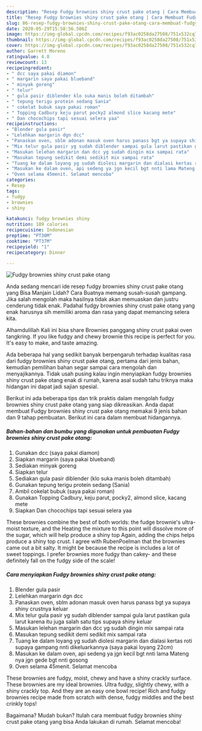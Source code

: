 ```yaml
---
description: "Resep Fudgy brownies shiny crust pake otang | Cara Membuat Fudgy brownies shiny crust pake otang Yang Enak Dan Mudah"
title: "Resep Fudgy brownies shiny crust pake otang | Cara Membuat Fudgy brownies shiny crust pake otang Yang Enak Dan Mudah"
slug: 86-resep-fudgy-brownies-shiny-crust-pake-otang-cara-membuat-fudgy-brownies-shiny-crust-pake-otang-yang-enak-dan-mudah
date: 2020-05-29T15:58:56.506Z
image: https://img-global.cpcdn.com/recipes/f93ac0258da27508/751x532cq70/fudgy-brownies-shiny-crust-pake-otang-foto-resep-utama.jpg
thumbnail: https://img-global.cpcdn.com/recipes/f93ac0258da27508/751x532cq70/fudgy-brownies-shiny-crust-pake-otang-foto-resep-utama.jpg
cover: https://img-global.cpcdn.com/recipes/f93ac0258da27508/751x532cq70/fudgy-brownies-shiny-crust-pake-otang-foto-resep-utama.jpg
author: Garrett Moreno
ratingvalue: 4.8
reviewcount: 13
recipeingredient:
- " dcc saya pakai diamon"
- " margarin saya pakai blueband"
- " minyak goreng"
- " telur"
- " gula pasir diblender klo suka manis boleh ditambah"
- " tepung terigu protein sedang Sania"
- " cokelat bubuk saya pakai roman"
- " Topping Cadbury keju parut pocky2 almond slice kacang mete"
- " Dan chocochips tapi sesuai selera yaa"
recipeinstructions:
- "Blender gula pasir"
- "Lelehkan margarin dgn dcc"
- "Panaskan oven, sblm adonan masuk oven harus panass bgt ya supaya shiny crustnya keluar"
- "Mix telur gula pasir yg sudah diblender sampai gula larut pastikan gula larut karena itu juga salah satu tips supaya shiny keluar"
- "Masukan lelehan margarin dan dcc yg sudah dingin mix sampai rata"
- "Masukan tepung sedikit demi sedikit mix sampai rata"
- "Tuang ke dalam loyang yg sudah diolesi margarin dan dialasi kertas roti supaya gampang nnti dikeluarkannya (saya pakai loyang 22cm)"
- "Masukan ke dalam oven, api sedeng ya jgn kecil bgt nnti lama Mateng nya jgn gede bgt nnti gosong"
- "Oven selama 45menit. Selamat mencoba"
categories:
- Resep
tags:
- fudgy
- brownies
- shiny

katakunci: fudgy brownies shiny 
nutrition: 189 calories
recipecuisine: Indonesian
preptime: "PT30M"
cooktime: "PT37M"
recipeyield: "1"
recipecategory: Dinner

---
```



![Fudgy brownies shiny crust pake otang](https://img-global.cpcdn.com/recipes/f93ac0258da27508/751x532cq70/fudgy-brownies-shiny-crust-pake-otang-foto-resep-utama.jpg)

Anda sedang mencari ide resep fudgy brownies shiny crust pake otang yang Bisa Manjain Lidah? Cara Buatnya memang susah-susah gampang. Jika salah mengolah maka hasilnya tidak akan memuaskan dan justru cenderung tidak enak. Padahal fudgy brownies shiny crust pake otang yang enak harusnya sih memiliki aroma dan rasa yang dapat memancing selera kita.

Alhamdulillah Kali ini bisa share Brownies panggang shiny crust pakai oven tangkring. If you like fudgy and chewy brownie this recipe is perfect for you. It&#39;s easy to make, and taste amazing.

Ada beberapa hal yang sedikit banyak berpengaruh terhadap kualitas rasa dari fudgy brownies shiny crust pake otang, pertama dari jenis bahan, kemudian pemilihan bahan segar sampai cara mengolah dan menyajikannya. Tidak usah pusing kalau ingin menyiapkan fudgy brownies shiny crust pake otang enak di rumah, karena asal sudah tahu triknya maka hidangan ini dapat jadi sajian spesial.


Berikut ini ada beberapa tips dan trik praktis dalam mengolah fudgy brownies shiny crust pake otang yang siap dikreasikan. Anda dapat membuat Fudgy brownies shiny crust pake otang memakai 9 jenis bahan dan 9 tahap pembuatan. Berikut ini cara dalam membuat hidangannya.

<!--inarticleads1-->

##### Bahan-bahan dan bumbu yang digunakan untuk pembuatan Fudgy brownies shiny crust pake otang:

1. Gunakan  dcc (saya pakai diamon)
1. Siapkan  margarin (saya pakai blueband)
1. Sediakan  minyak goreng
1. Siapkan  telur
1. Sediakan  gula pasir diblender (klo suka manis boleh ditambah)
1. Gunakan  tepung terigu protein sedang (Sania)
1. Ambil  cokelat bubuk (saya pakai roman)
1. Gunakan  Topping Cadbury, keju parut, pocky2, almond slice, kacang mete
1. Siapkan  Dan chocochips tapi sesuai selera yaa


These brownies combine the best of both worlds: the fudge brownie&#39;s ultra-moist texture, and the Heating the mixture to this point will dissolve more of the sugar, which will help produce a shiny top Again, adding the chips helps produce a shiny top crust. I agree with RubenPoelman that the brownies came out a bit salty. It might be because the recipe is includes a lot of sweet toppings. I prefer brownies more fudgy than cakey- and these definitely fall on the fudgy side of the scale! 

<!--inarticleads2-->

##### Cara menyiapkan Fudgy brownies shiny crust pake otang:

1. Blender gula pasir
1. Lelehkan margarin dgn dcc
1. Panaskan oven, sblm adonan masuk oven harus panass bgt ya supaya shiny crustnya keluar
1. Mix telur gula pasir yg sudah diblender sampai gula larut pastikan gula larut karena itu juga salah satu tips supaya shiny keluar
1. Masukan lelehan margarin dan dcc yg sudah dingin mix sampai rata
1. Masukan tepung sedikit demi sedikit mix sampai rata
1. Tuang ke dalam loyang yg sudah diolesi margarin dan dialasi kertas roti supaya gampang nnti dikeluarkannya (saya pakai loyang 22cm)
1. Masukan ke dalam oven, api sedeng ya jgn kecil bgt nnti lama Mateng nya jgn gede bgt nnti gosong
1. Oven selama 45menit. Selamat mencoba


These brownies are fudgy, moist, chewy and have a shiny crackly surface. These brownies are my ideal brownies. Ultra fudgy, slightly chewy, with a shiny crackly top. And they are an easy one bowl recipe! Rich and fudgy brownies recipe made from scratch with dense, fudgy middles and the best crinkly tops! 

Bagaimana? Mudah bukan? Itulah cara membuat fudgy brownies shiny crust pake otang yang bisa Anda lakukan di rumah. Selamat mencoba!
